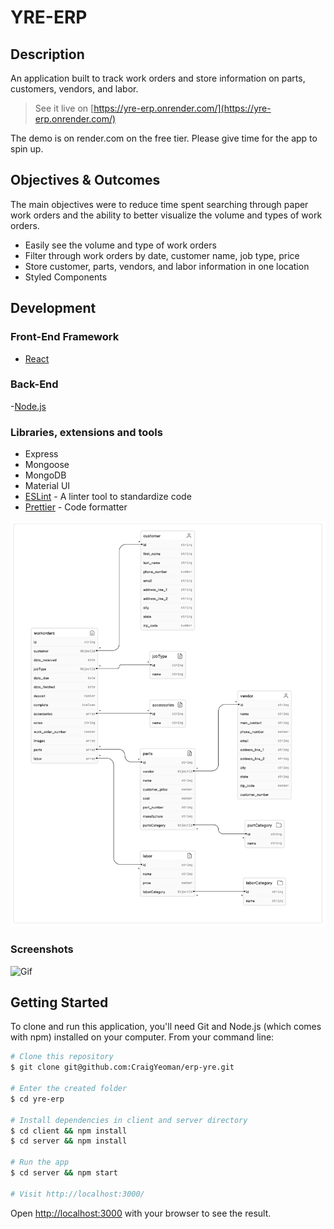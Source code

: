 # YRE-ERP

## Description

An application built to track work orders and store information on parts, customers, vendors, and labor.

> See it live on [https://yre-erp.onrender.com/](https://yre-erp.onrender.com/)

The demo is on render.com on the free tier.  Please give time for the app to spin up.  

## Objectives & Outcomes

The main objectives were to reduce time spent searching through paper work orders and the ability to better visualize the volume and types of work orders.  

- Easily see the volume and type of work orders
- Filter through work orders by date, customer name, job type, price
- Store customer, parts, vendors, and labor information in one location  
- Styled Components

## Development

### Front-End Framework

- [React](https://github.com/facebook/create-react-app)

### Back-End

-[Node.js](https://nodejs.org/en)

### Libraries, extensions and tools

- Express
- Mongoose
- MongoDB
- Material UI
- [ESLint](https://eslint.org/) - A linter tool to standardize code
- [Prettier](https://prettier.io/) - Code formatter

![Diagram](/diagram.png?raw=true)

### Screenshots

![Gif](https://res.cloudinary.com/ddcqxstsp/video/upload/v1685453235/erp-app_wavdic.gif)

## Getting Started

To clone and run this application, you'll need Git and Node.js (which comes with npm) installed on your computer. From your command line:

```bash
# Clone this repository
$ git clone git@github.com:CraigYeoman/erp-yre.git

# Enter the created folder
$ cd yre-erp

# Install dependencies in client and server directory
$ cd client && npm install
$ cd server && npm install

# Run the app
$ cd server && npm start

# Visit http://localhost:3000/
```

Open [http://localhost:3000](http://localhost:3000) with your browser to see the result.

